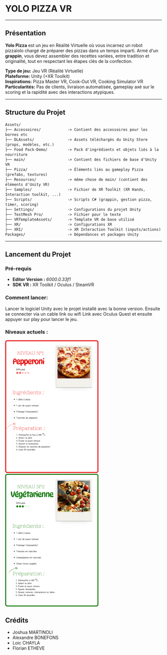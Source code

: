 
# YOLO PIZZA VR
---

## Présentation
**Yolo Pizza** est un jeu en Réalité Virtuelle où vous incarnez un robot pizzaïolo chargé de préparer des pizzas dans un temps imparti. Armé d'un **grappin**, vous devez assembler des recettes variées, entre tradition et originalité, tout en respectant les étapes clés de la confection.

**Type de jeu:** Jeu VR (Réalité Virtuelle)  
**Plateforme:** Unity (+XR Toolkit)  
**Inspirations:** Pizza Master VR, Cook-Out VR, Cooking Simulator VR  
**Particularités:** Pas de clients, livraison automatisée, gameplay axé sur le scoring et la rapidité avec des interactions atypiques.

---
## Structure du Projet

```
Assets/
├── Accessoires/            -> Contient des accessoires pour les bornes etc 
├── DLAssets/               -> Assets téléchargés du Unity Store (props, modèles, etc.)
├── Food Pack-Demo/         -> Pack d'ingrédients et objets liés à la nourriture
├── main/                   -> Contient des fichiers de base d'Unity VR
├── Pizza/                  -> Éléments liés au gameplay Pizza (prefabs, textures)
├── Resources/              -> même chose de main/ (contient des éléments d'Unity VR)
├── Samples/                -> Fichier de XR Toolkit (XR Hands, Interaction toolkit, ...)
├── Scripts/                -> Scripts C# (grappin, gestion pizza, timer, scoring)
├── Settings/               -> Configurations du projet Unity
├── TextMesh Pro/           -> Fichier pour le texte
├── VRTemplateAssets/       -> Template VR de base utilisé
├── XR/                     -> Configurations XR
├── XRI/                    -> XR Interaction Toolkit (inputs/actions)
Packages/                   -> Dépendances et packages Unity
```

---

## Lancement du Projet

### Pré-requis
- **Editor Version :** _6000.0.33f1_
- **SDK VR :** XR Toolkit / Oculus / SteamVR

### Comment lancer:

Lancer le logiciel Unity avec le projet installé avec la bonne version. Ensuite se connecter via un cable link ou wifi Link avec Oculus Quest et ensuite appuyer sur play pour lancer le jeu.

### Niveaux actuels : 

<div style="flex">
<img src="https://github.com/FitzFlow/YoloRobot/blob/main/Assets/Levels%20Github/recette%201.png?raw=true" width="300"/>
<img src="https://github.com/FitzFlow/YoloRobot/blob/main/Assets/Levels%20Github/recette%202.png?raw=true" width="300"/>
</div>


## Crédits

- Joshua MARTINOLI
- Alexandre BONEFONS
- Loic CHAYLA
- Florian ETHEVE
